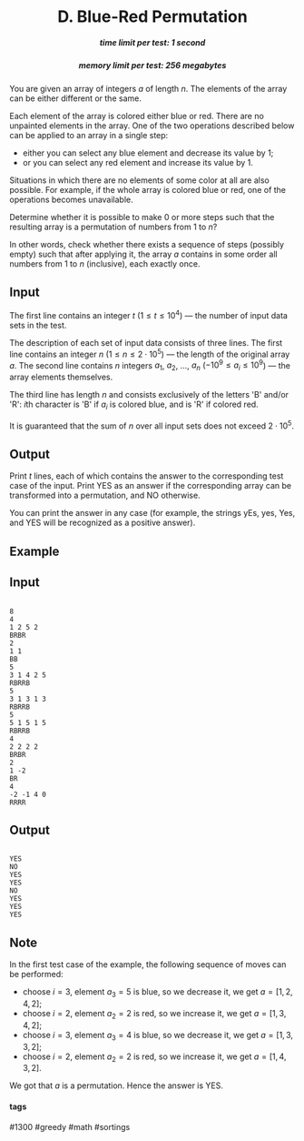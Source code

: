 <h1 style='text-align: center;'> D. Blue-Red Permutation</h1>

<h5 style='text-align: center;'>time limit per test: 1 second</h5>
<h5 style='text-align: center;'>memory limit per test: 256 megabytes</h5>

You are given an array of integers $a$ of length $n$. The elements of the array can be either different or the same. 

Each element of the array is colored either blue or red. There are no unpainted elements in the array. One of the two operations described below can be applied to an array in a single step:

* either you can select any blue element and decrease its value by $1$;
* or you can select any red element and increase its value by $1$.

Situations in which there are no elements of some color at all are also possible. For example, if the whole array is colored blue or red, one of the operations becomes unavailable.

Determine whether it is possible to make $0$ or more steps such that the resulting array is a permutation of numbers from $1$ to $n$?

In other words, check whether there exists a sequence of steps (possibly empty) such that after applying it, the array $a$ contains in some order all numbers from $1$ to $n$ (inclusive), each exactly once.

## Input

The first line contains an integer $t$ ($1 \leq t \leq 10^4$) — the number of input data sets in the test.

The description of each set of input data consists of three lines. The first line contains an integer $n$ ($1 \leq n \leq 2 \cdot 10^5$) — the length of the original array $a$. The second line contains $n$ integers $a_1$, $a_2$, ..., $a_n$ ($-10^9 \leq a_i \leq 10^9$) — the array elements themselves.

The third line has length $n$ and consists exclusively of the letters 'B' and/or 'R': $i$th character is 'B' if $a_i$ is colored blue, and is 'R' if colored red.

It is guaranteed that the sum of $n$ over all input sets does not exceed $2 \cdot 10^5$.

## Output

Print $t$ lines, each of which contains the answer to the corresponding test case of the input. Print YES as an answer if the corresponding array can be transformed into a permutation, and NO otherwise.

You can print the answer in any case (for example, the strings yEs, yes, Yes, and YES will be recognized as a positive answer).

## Example

## Input


```

8
4
1 2 5 2
BRBR
2
1 1
BB
5
3 1 4 2 5
RBRRB
5
3 1 3 1 3
RBRRB
5
5 1 5 1 5
RBRRB
4
2 2 2 2
BRBR
2
1 -2
BR
4
-2 -1 4 0
RRRR

```
## Output


```

YES
NO
YES
YES
NO
YES
YES
YES

```
## Note

In the first test case of the example, the following sequence of moves can be performed:

* choose $i=3$, element $a_3=5$ is blue, so we decrease it, we get $a=[1,2,4,2]$;
* choose $i=2$, element $a_2=2$ is red, so we increase it, we get $a=[1,3,4,2]$;
* choose $i=3$, element $a_3=4$ is blue, so we decrease it, we get $a=[1,3,3,2]$;
* choose $i=2$, element $a_2=2$ is red, so we increase it, we get $a=[1,4,3,2]$.

We got that $a$ is a permutation. Hence the answer is YES.



#### tags 

#1300 #greedy #math #sortings 